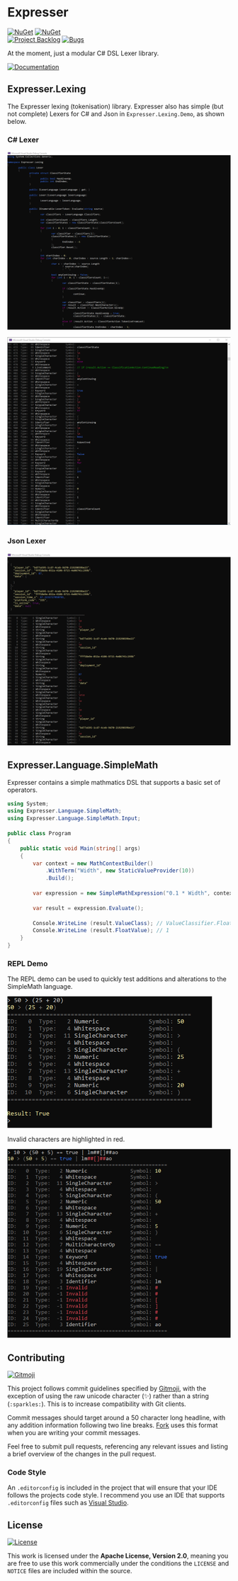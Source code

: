 # Expresser

[![NuGet](https://img.shields.io/nuget/v/Expresser.svg)](https://www.nuget.org/packages/expresser) [![NuGet](https://img.shields.io/nuget/dt/expresser.svg)](https://www.nuget.org/packages/expresser)\
[![Project Backlog](https://img.shields.io/github/issues/Fydar/Expresser/todo.svg?color=%2384c649&label=todo)](https://github.com/Fydar/Expresser/issues?q=is%3Aissue+is%3Aopen+label%3Atodo)
[![Bugs](https://img.shields.io/github/issues/Fydar/Expresser/bug.svg?color=%23c66649&label=bugs)](https://github.com/Fydar/Expresser/issues?q=is%3Aissue+is%3Aopen+label%3Abug)

At the moment, just a modular C# DSL Lexer library.

[![Documentation](https://img.shields.io/badge/-Documentation-278bce.svg)](https://github.com/Fydar/Expresser/wiki/Expresser)

## Expresser.Lexing

The Expresser lexing (tokenisation) library. Expresser also has simple (but not complete) Lexers for C# and Json in `Expresser.Lexing.Demo`, as shown below.

### C# Lexer

![C# Syntax Highlighted](img/expresser-csharp-2.png)

![C# Tokens](img/expresser-csharp-1.png)

### Json Lexer

![C# Tokens](img/expresser-json-1.png)

## Expresser.Language.SimpleMath

Expresser contains a simple mathmatics DSL that supports a basic set of operators.

```csharp
using System;
using Expresser.Language.SimpleMath;
using Expresser.Language.SimpleMath.Input;

public class Program
{
    public static void Main(string[] args)
    {
        var context = new MathContextBuilder()
            .WithTerm("Width", new StaticValueProvider(10))
            .Build();

        var expression = new SimpleMathExpression("0.1 * Width", context);

        var result = expression.Evaluate();

        Console.WriteLine (result.ValueClass); // ValueClassifier.Float
        Console.WriteLine (result.FloatValue); // 1
    }
}
```

### REPL Demo

The REPL demo can be used to quickly test additions and alterations to the SimpleMath language.

![C# Tokens](img/expresser-simplemath-1.png)

Invalid characters are highlighted in red.

![C# Tokens](img/expresser-invalid-chars-1.png)

## Contributing

[![Gitmoji](https://img.shields.io/badge/gitmoji-%20😜%20😍-FFDD67.svg)](https://gitmoji.carloscuesta.me)

This project follows commit guidelines specified by [Gitmoji](https://gitmoji.carloscuesta.me), with the exception of using the raw unicode character (✨) rather than a string (`:sparkles:`). This is to increase compatibility with Git clients.

Commit messages should target around a 50 character long headline, with any addition information following two line breaks. [Fork](https://git-fork.com/) uses this format when you are writing your commit messages.

Feel free to submit pull requests, referencing any relevant issues and listing a brief overview of the changes in the pull request.

### Code Style

An `.editorconfig` is included in the project that will ensure that your IDE follows the projects code style. I recommend you use an IDE that supports `.editorconfig` files such as [Visual Studio](https://visualstudio.microsoft.com/).

## License

[![License](https://img.shields.io/github/license/Fydar/Expresser.svg)](https://github.com/Fydar/Expresser/blob/master/LICENSE)

This work is licensed under the **Apache License, Version 2.0**, meaning you are free to use this work commercially under the conditions the `LICENSE` and `NOTICE` files are included within the source.
